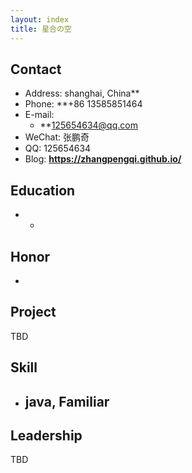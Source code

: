 ```yaml
---
layout: index
title: 星合の空
---
```

## Contact

- Address: shanghai, China**
- Phone: **+86 13585851464
- E-mail:
  - **125654634@qq.com	
- WeChat: 张鹏奇
- QQ: 125654634
- Blog: **https://zhangpengqi.github.io/**

## Education

- - 

## Honor

- 

## Project

TBD

## Skill

- **java**, Familiar
  - 

## Leadership

TBD
